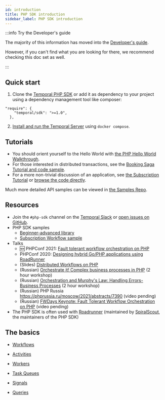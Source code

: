 ```yaml
---
id: introduction
title: PHP SDK introduction
sidebar_label: PHP SDK introduction
---
```


:::info Try the Developer's guide

The majority of this information has moved into the [Developer's guide](/application-development/?lang=php).

However, if you can't find what you are looking for there, we recommend checking this doc set as well.

:::

## Quick start

1. Clone the [Temporal PHP SDK](https://github.com/temporalio/sdk-php) or add it as dependency to your project using a dependency management tool like composer:

```composer
"require": {
    "temporal/sdk": ">=1.0",
  },
```

2. [Install and run the Temporal Server](/clusters/quick-install) using `docker compose`.

## Tutorials

- You should orient yourself to the Hello World with [the PHP Hello World Walkthrough](https://learn.temporal.io/getting_started/php/hello_world_in_php/).
- For those interested in distributed transactions, see the [Booking Saga Tutorial and code sample](https://learn.temporal.io/tutorials/php/booking_saga/).
- For a more non-trivial discussion of an application, see [the Subscription Tutorial](https://learn.temporal.io/tutorials/php/subscriptions/) or [browse the code directly](https://github.com/temporalio/subscription-workflow-project-template-php).

Much more detailed API samples can be viewed in [the Samples Repo](https://github.com/temporalio/samples-php).

## Resources

- Join the `#php-sdk` channel on the [Temporal Slack](https://temporal.io/slack) or [open issues on GitHub](https://github.com/temporalio/sdk-php/issues?q=is%3Aissue+is%3Aopen+sort%3Aupdated-desc).
- PHP SDK samples
  - [Beginner-advanced library](https://github.com/temporalio/samples-php#samples)
  - [Subscription Workflow sample](https://github.com/temporalio/subscription-workflow-project-template-php)
- Talks
  - 🆕 PHPConf 2021: [Fault tolerant workflow orchestration on PHP](https://www.youtube.com/watch?v=pdxHkIqX62A)
  - PHPConf 2020: [Designing hybrid Go/PHP applications using RoadRunner](https://www.youtube.com/watch?v=mj6d-IGzSYE)
  - (Slides) [Distributed Workflows on PHP](https://docs.google.com/presentation/d/1NBZlnJFCc-PgYxQk0_YYxUTmfKgzUf6Z-XHXfPETLac/edit?usp=sharing)
  - (Russian) [Orchestrate it! Complex business processes in PHP](https://www.youtube.com/watch?v=upL8o-OXYEc) (2 hour workshop)
  - (Russian) [Orchestration and Murphy's Law: Handling Errors-Business Processes](https://www.youtube.com/watch?v=0NCMEaFMj_M) (2 hour workshop)
  - (Russian) PHP Russia https://phprussia.ru/moscow/2021/abstracts/7390 (video pending)
  - (Russian) [FWDays Keynote: Fault Tolerant Workflow Orchestration on PHP](https://fwdays.com/en/event/php-fwdays-2021/review/fault-tolerant-workflow-orchestration-on-php) (video pending)
- The PHP SDK is often used with [Roadrunner](https://roadrunner.dev/) (maintained by [SpiralScout](https://github.com/spiral?type=source), the maintainers of the PHP SDK)

## The basics

- [Workflows](/php/workflows)

- [Activities](/php/activities)

- [Workers](/php/workers)

- [Task Queues](/php/task-queues)

- [Signals](/php/signals)

- [Queries](/php/queries)
